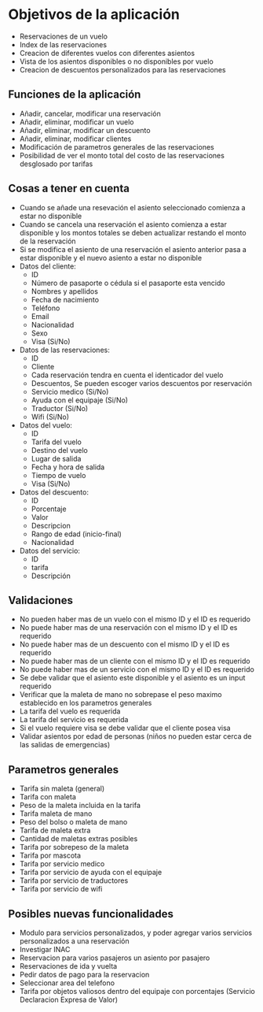# Objetivos de la aplicación #
- Reservaciones de un vuelo
- Index de las reservaciones
- Creacion de diferentes vuelos con diferentes asientos
- Vista de los asientos disponibles o no disponibles por vuelo
- Creacion de descuentos personalizados para las reservaciones

## Funciones de la aplicación ##
- Añadir, cancelar, modificar una reservación
- Añadir, eliminar, modificar un vuelo
- Añadir, eliminar, modificar un descuento
- Añadir, eliminar, modificar clientes
- Modificación de parametros generales de las reservaciones
- Posibilidad de ver el monto total del costo de las reservaciones desglosado por tarifas

## Cosas a tener en cuenta ##
- Cuando se añade una resevación el asiento seleccionado comienza a estar no disponible
- Cuando se cancela una reservación el asiento comienza a estar disponible y los montos totales se deben actualizar restando el monto de la reservación
- Si se modifica el asiento de una reservación el asiento anterior pasa a estar disponible y el nuevo asiento a estar no disponible
- Datos del cliente:
    * ID
    * Número de pasaporte o cédula si el pasaporte esta vencido
    * Nombres y apellidos
    * Fecha de nacimiento
    * Teléfono
    * Email
    * Nacionalidad
    * Sexo
    * Visa (Si/No)
- Datos de las reservaciones:
    * ID
    * Cliente
    * Cada reservación tendra en cuenta el identicador del vuelo
    * Descuentos, Se pueden escoger varios descuentos por reservación
    * Servicio medico (Si/No)
    * Ayuda con el equipaje (Si/No)
    * Traductor (Si/No)
    * Wifi (Si/No)
- Datos del vuelo:
    * ID
    * Tarifa del vuelo
    * Destino del vuelo
    * Lugar de salida
    * Fecha y hora de salida
    * Tiempo de vuelo
    * Visa (Si/No)
- Datos del descuento:
    * ID
    * Porcentaje
    * Valor
    * Descripcion
    * Rango de edad (inicio-final)
    * Nacionalidad
- Datos del servicio:
    * ID
    * tarifa
    * Descripción

## Validaciones ##
- No pueden haber mas de un vuelo con el mismo ID y el ID es requerido
- No puede haber mas de una reservación con el mismo ID y el ID es requerido
- No puede haber mas de un descuento con el mismo ID y el ID es requerido
- No puede haber mas de un cliente con el mismo ID y el ID es requerido
- No puede haber mas de un servicio con el mismo ID y el ID es requerido
- Se debe validar que el asiento este disponible y el asiento es un input requerido
- Verificar que la maleta de mano no sobrepase el peso maximo establecido en los parametros generales
- La tarifa del vuelo es requerida
- La tarifa del servicio es requerida
- Si el vuelo requiere visa se debe validar que el cliente posea visa
- Validar asientos por edad de personas (niños no pueden estar cerca de las salidas de emergencias)

## Parametros generales ##
- Tarifa sin maleta (general)
- Tarifa con maleta
- Peso de la maleta incluida en la tarifa
- Tarifa maleta de mano
- Peso del bolso o maleta de mano
- Tarifa de maleta extra
- Cantidad de maletas extras posibles
- Tarifa por sobrepeso de la maleta
- Tarifa por mascota
- Tarifa por servicio medico
- Tarifa por servicio de ayuda con el equipaje
- Tarifa por servicio de traductores
- Tarifa por servicio de wifi

## Posibles nuevas funcionalidades ##
- Modulo para servicios personalizados, y poder agregar varios servicios personalizados a una reservación
- Investigar INAC
- Reservacion para varios pasajeros un asiento por pasajero
- Reservaciones de ida y vuelta
- Pedir datos de pago para la reservacion
- Seleccionar area del telefono
- Tarifa por objetos valiosos dentro del equipaje con porcentajes (Servicio Declaracion Expresa de Valor)